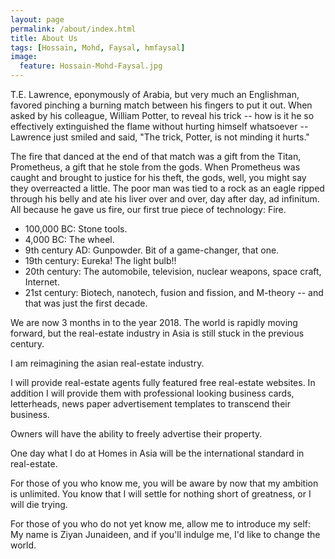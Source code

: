 ```yaml
---
layout: page
permalink: /about/index.html
title: About Us
tags: [Hossain, Mohd, Faysal, hmfaysal]
image:
  feature: Hossain-Mohd-Faysal.jpg
---
```


T.E. Lawrence, eponymously of Arabia, but very much an Englishman, favored pinching a burning match between his fingers to put it out. When asked by his colleague, William Potter, to reveal his trick -- how is it he so effectively extinguished the flame without hurting himself whatsoever -- Lawrence just smiled and said, "The trick, Potter, is not minding it hurts."

The fire that danced at the end of that match was a gift from the Titan, Prometheus, a gift that he stole from the gods. When Prometheus was caught and brought to justice for his theft, the gods, well, you might say they overreacted a little. The poor man was tied to a rock as an eagle ripped through his belly and ate his liver over and over, day after day, ad infinitum. All because he gave us fire, our first true piece of technology: Fire.

- 100,000 BC: Stone tools.
- 4,000 BC: The wheel.
- 9th century AD: Gunpowder. Bit of a game-changer, that one.
- 19th century: Eureka! The light bulb!!
- 20th century: The automobile, television, nuclear weapons, space craft, Internet.
- 21st century: Biotech, nanotech, fusion and fission, and M-theory -- and that was just the first decade.

We are now 3 months  in to the year 2018. The world is rapidly moving forward, but the real-estate industry in Asia is still stuck in the previous century.

I am reimagining the asian real-estate industry.

I will provide real-estate agents fully featured free real-estate websites. In addition I will provide them with professional looking business cards, letterheads, news paper advertisement templates to transcend their business.

Owners will have the ability to freely advertise their property.

One day what I do at Homes in Asia will be the international standard in real-estate.

For those of you who know me, you will be aware by now that my ambition is unlimited. You know that I will settle for nothing short
of greatness, or I will die trying.

For those of you who do not yet know me, allow me to introduce my self: My name is Ziyan Junaideen, and if you'll indulge me, I'd
like to change the world.